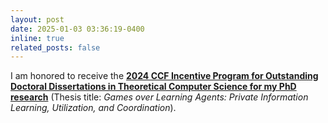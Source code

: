 ```yaml
---
layout: post
date: 2025-01-03 03:36:19-0400
inline: true
related_posts: false
---
```



I am honored to receive the  **[2024 CCF Incentive Program for Outstanding Doctoral Dissertations in Theoretical Computer Science for my PhD research](https://mp.weixin.qq.com/s/nVPN44JYK6rGDMuKSChoOQ)** (Thesis title: *Games over Learning Agents: Private Information Learning, Utilization, and Coordination*).